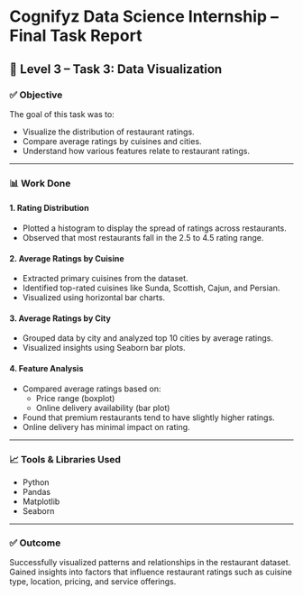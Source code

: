 # Cognifyz Data Science Internship – Final Task Report

## 📌 Level 3 – Task 3: Data Visualization

### ✅ Objective
The goal of this task was to:
- Visualize the distribution of restaurant ratings.
- Compare average ratings by cuisines and cities.
- Understand how various features relate to restaurant ratings.

---

### 📊 Work Done

#### 1. Rating Distribution
- Plotted a histogram to display the spread of ratings across restaurants.
- Observed that most restaurants fall in the 2.5 to 4.5 rating range.

#### 2. Average Ratings by Cuisine
- Extracted primary cuisines from the dataset.
- Identified top-rated cuisines like Sunda, Scottish, Cajun, and Persian.
- Visualized using horizontal bar charts.

#### 3. Average Ratings by City
- Grouped data by city and analyzed top 10 cities by average ratings.
- Visualized insights using Seaborn bar plots.

#### 4. Feature Analysis
- Compared average ratings based on:
  - Price range (boxplot)
  - Online delivery availability (bar plot)
- Found that premium restaurants tend to have slightly higher ratings.
- Online delivery has minimal impact on rating.

---

### 📈 Tools & Libraries Used
- Python
- Pandas
- Matplotlib
- Seaborn

---

### ✅ Outcome
Successfully visualized patterns and relationships in the restaurant dataset.
Gained insights into factors that influence restaurant ratings such as cuisine type, location, pricing, and service offerings.
